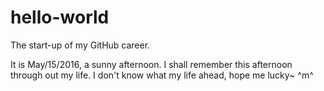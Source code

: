 # hello-world
The start-up of my GitHub career.

It is May/15/2016, a sunny afternoon. I shall remember this afternoon through out my life.
I don't know what my life ahead, hope me lucky~ ^m^
